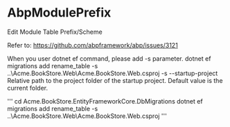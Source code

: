 # AbpModulePrefix
Edit Module Table Prefix/Scheme

Refer to:
https://github.com/abpframework/abp/issues/3121

When you user dotnet ef command, please add -s parameter.
dotnet ef migrations add rename_table -s ..\Acme.BookStore.Web\Acme.BookStore.Web.csproj
-s   --startup-project <PROJECT>  Relative path to the project folder of the startup project. Default value is the current folder.

'''
cd Acme.BookStore.EntityFrameworkCore.DbMigrations
dotnet ef migrations add rename_table -s ..\Acme.BookStore.Web\Acme.BookStore.Web.csproj
'''

